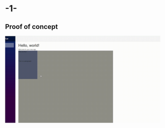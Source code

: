 # -1-

## Proof of concept

![Demo](https://github.com/NETools/DragAndDropFluid/blob/master/DragAndDropFluid/BlazorDemo.gif)
